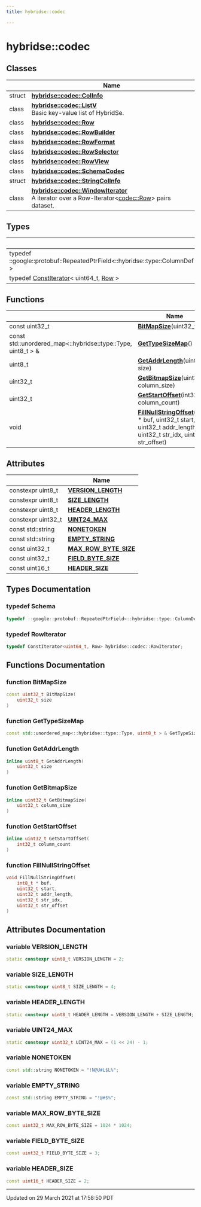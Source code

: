 ```yaml
---
title: hybridse::codec

---
```

# hybridse::codec

## Classes

|                | Name           |
| -------------- | -------------- |
| struct | **[hybridse::codec::ColInfo](/hybridse/usage/api/c++/Classes/structhybridse_1_1codec_1_1_col_info.md)**  |
| class | **[hybridse::codec::ListV](/hybridse/usage/api/c++/Classes/classhybridse_1_1codec_1_1_list_v.md)** <br>Basic key-value list of HybridSe.  |
| class | **[hybridse::codec::Row](/hybridse/usage/api/c++/Classes/classhybridse_1_1codec_1_1_row.md)**  |
| class | **[hybridse::codec::RowBuilder](/hybridse/usage/api/c++/Classes/classhybridse_1_1codec_1_1_row_builder.md)**  |
| class | **[hybridse::codec::RowFormat](/hybridse/usage/api/c++/Classes/classhybridse_1_1codec_1_1_row_format.md)**  |
| class | **[hybridse::codec::RowSelector](/hybridse/usage/api/c++/Classes/classhybridse_1_1codec_1_1_row_selector.md)**  |
| class | **[hybridse::codec::RowView](/hybridse/usage/api/c++/Classes/classhybridse_1_1codec_1_1_row_view.md)**  |
| class | **[hybridse::codec::SchemaCodec](/hybridse/usage/api/c++/Classes/classhybridse_1_1codec_1_1_schema_codec.md)**  |
| struct | **[hybridse::codec::StringColInfo](/hybridse/usage/api/c++/Classes/structhybridse_1_1codec_1_1_string_col_info.md)**  |
| class | **[hybridse::codec::WindowIterator](/hybridse/usage/api/c++/Classes/classhybridse_1_1codec_1_1_window_iterator.md)** <br>A iterator over a Row-Iterator<[codec::Row](/hybridse/usage/api/c++/Classes/classhybridse_1_1codec_1_1_row.md)> pairs dataset.  |

## Types

|                | Name           |
| -------------- | -------------- |
| typedef ::google::protobuf::RepeatedPtrField<::hybridse::type::ColumnDef > | **[Schema](/hybridse/usage/api/c++/Namespaces/namespacehybridse_1_1codec.md#typedef-schema)**  |
| typedef [ConstIterator](/hybridse/usage/api/c++/Classes/classhybridse_1_1base_1_1_const_iterator.md)< uint64_t, [Row](/hybridse/usage/api/c++/Classes/classhybridse_1_1codec_1_1_row.md) > | **[RowIterator](/hybridse/usage/api/c++/Namespaces/namespacehybridse_1_1codec.md#typedef-rowiterator)**  |

## Functions

|                | Name           |
| -------------- | -------------- |
| const uint32_t | **[BitMapSize](/hybridse/usage/api/c++/Namespaces/namespacehybridse_1_1codec.md#function-bitmapsize)**(uint32_t size) |
| const std::unordered_map<::hybridse::type::Type, uint8_t > & | **[GetTypeSizeMap](/hybridse/usage/api/c++/Namespaces/namespacehybridse_1_1codec.md#function-gettypesizemap)**() |
| uint8_t | **[GetAddrLength](/hybridse/usage/api/c++/Namespaces/namespacehybridse_1_1codec.md#function-getaddrlength)**(uint32_t size) |
| uint32_t | **[GetBitmapSize](/hybridse/usage/api/c++/Namespaces/namespacehybridse_1_1codec.md#function-getbitmapsize)**(uint32_t column_size) |
| uint32_t | **[GetStartOffset](/hybridse/usage/api/c++/Namespaces/namespacehybridse_1_1codec.md#function-getstartoffset)**(int32_t column_count) |
| void | **[FillNullStringOffset](/hybridse/usage/api/c++/Namespaces/namespacehybridse_1_1codec.md#function-fillnullstringoffset)**(int8_t * buf, uint32_t start, uint32_t addr_length, uint32_t str_idx, uint32_t str_offset) |

## Attributes

|                | Name           |
| -------------- | -------------- |
| constexpr uint8_t | **[VERSION_LENGTH](/hybridse/usage/api/c++/Namespaces/namespacehybridse_1_1codec.md#variable-version_length)**  |
| constexpr uint8_t | **[SIZE_LENGTH](/hybridse/usage/api/c++/Namespaces/namespacehybridse_1_1codec.md#variable-size_length)**  |
| constexpr uint8_t | **[HEADER_LENGTH](/hybridse/usage/api/c++/Namespaces/namespacehybridse_1_1codec.md#variable-header_length)**  |
| constexpr uint32_t | **[UINT24_MAX](/hybridse/usage/api/c++/Namespaces/namespacehybridse_1_1codec.md#variable-uint24_max)**  |
| const std::string | **[NONETOKEN](/hybridse/usage/api/c++/Namespaces/namespacehybridse_1_1codec.md#variable-nonetoken)**  |
| const std::string | **[EMPTY_STRING](/hybridse/usage/api/c++/Namespaces/namespacehybridse_1_1codec.md#variable-empty_string)**  |
| const uint32_t | **[MAX_ROW_BYTE_SIZE](/hybridse/usage/api/c++/Namespaces/namespacehybridse_1_1codec.md#variable-max_row_byte_size)**  |
| const uint32_t | **[FIELD_BYTE_SIZE](/hybridse/usage/api/c++/Namespaces/namespacehybridse_1_1codec.md#variable-field_byte_size)**  |
| const uint16_t | **[HEADER_SIZE](/hybridse/usage/api/c++/Namespaces/namespacehybridse_1_1codec.md#variable-header_size)**  |

## Types Documentation

### typedef Schema

```cpp
typedef ::google::protobuf::RepeatedPtrField<::hybridse::type::ColumnDef> hybridse::codec::Schema;
```


### typedef RowIterator

```cpp
typedef ConstIterator<uint64_t, Row> hybridse::codec::RowIterator;
```



## Functions Documentation

### function BitMapSize

```cpp
const uint32_t BitMapSize(
    uint32_t size
)
```


### function GetTypeSizeMap

```cpp
const std::unordered_map<::hybridse::type::Type, uint8_t > & GetTypeSizeMap()
```


### function GetAddrLength

```cpp
inline uint8_t GetAddrLength(
    uint32_t size
)
```


### function GetBitmapSize

```cpp
inline uint32_t GetBitmapSize(
    uint32_t column_size
)
```


### function GetStartOffset

```cpp
inline uint32_t GetStartOffset(
    int32_t column_count
)
```


### function FillNullStringOffset

```cpp
void FillNullStringOffset(
    int8_t * buf,
    uint32_t start,
    uint32_t addr_length,
    uint32_t str_idx,
    uint32_t str_offset
)
```



## Attributes Documentation

### variable VERSION_LENGTH

```cpp
static constexpr uint8_t VERSION_LENGTH = 2;
```


### variable SIZE_LENGTH

```cpp
static constexpr uint8_t SIZE_LENGTH = 4;
```


### variable HEADER_LENGTH

```cpp
static constexpr uint8_t HEADER_LENGTH = VERSION_LENGTH + SIZE_LENGTH;
```


### variable UINT24_MAX

```cpp
static constexpr uint32_t UINT24_MAX = (1 << 24) - 1;
```


### variable NONETOKEN

```cpp
const std::string NONETOKEN = "!N@U#L$L%";
```


### variable EMPTY_STRING

```cpp
const std::string EMPTY_STRING = "!@#$%";
```


### variable MAX_ROW_BYTE_SIZE

```cpp
const uint32_t MAX_ROW_BYTE_SIZE = 1024 * 1024;
```


### variable FIELD_BYTE_SIZE

```cpp
const uint32_t FIELD_BYTE_SIZE = 3;
```


### variable HEADER_SIZE

```cpp
const uint16_t HEADER_SIZE = 2;
```





-------------------------------

Updated on 29 March 2021 at 17:58:50 PDT